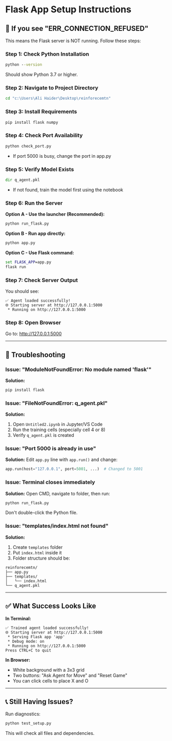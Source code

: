 # Flask App Setup Instructions

## 🚨 If you see "ERR_CONNECTION_REFUSED"

This means the Flask server is NOT running. Follow these steps:

### Step 1: Check Python Installation
```cmd
python --version
```
Should show Python 3.7 or higher.

### Step 2: Navigate to Project Directory
```cmd
cd "c:\Users\Ali Haider\Desktop\reinforecemtn"
```

### Step 3: Install Requirements
```cmd
pip install flask numpy
```

### Step 4: Check Port Availability
```cmd
python check_port.py
```
- If port 5000 is busy, change the port in app.py

### Step 5: Verify Model Exists
```cmd
dir q_agent.pkl
```
- If not found, train the model first using the notebook

### Step 6: Run the Server

**Option A - Use the launcher (Recommended):**
```cmd
python run_flask.py
```

**Option B - Run app directly:**
```cmd
python app.py
```

**Option C - Use Flask command:**
```cmd
set FLASK_APP=app.py
flask run
```

### Step 7: Check Server Output

You should see:
```
✅ Agent loaded successfully!
🌐 Starting server at http://127.0.0.1:5000
 * Running on http://127.0.0.1:5000
```

### Step 8: Open Browser

Go to: http://127.0.0.1:5000

---

## 🔧 Troubleshooting

### Issue: "ModuleNotFoundError: No module named 'flask'"
**Solution:**
```cmd
pip install flask
```

### Issue: "FileNotFoundError: q_agent.pkl"
**Solution:**
1. Open `Untitled2.ipynb` in Jupyter/VS Code
2. Run the training cells (especially cell 4 or 8)
3. Verify `q_agent.pkl` is created

### Issue: "Port 5000 is already in use"
**Solution:**
Edit `app.py` line with `app.run()` and change:
```python
app.run(host="127.0.0.1", port=5001, ...)  # Changed to 5001
```

### Issue: Terminal closes immediately
**Solution:**
Open CMD, navigate to folder, then run:
```cmd
python run_flask.py
```
Don't double-click the Python file.

### Issue: "templates/index.html not found"
**Solution:**
1. Create `templates` folder
2. Put `index.html` inside it
3. Folder structure should be:
```
reinforecemtn/
├── app.py
├── templates/
│   └── index.html
└── q_agent.pkl
```

---

## ✅ What Success Looks Like

**In Terminal:**
```
✅ Trained agent loaded successfully!
🌐 Starting server at http://127.0.0.1:5000
 * Serving Flask app 'app'
 * Debug mode: on
 * Running on http://127.0.0.1:5000
Press CTRL+C to quit
```

**In Browser:**
- White background with a 3x3 grid
- Two buttons: "Ask Agent for Move" and "Reset Game"
- You can click cells to place X and O

---

## 📞 Still Having Issues?

Run diagnostics:
```cmd
python test_setup.py
```

This will check all files and dependencies.
